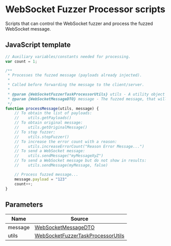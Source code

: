 WebSocket Fuzzer Processor scripts
=============================

Scripts that can control the WebSocket fuzzer and process the fuzzed WebSocket message.

## JavaScript template

```JavaScript
// Auxiliary variables/constants needed for processing.
var count = 1;

/**
 * Processes the fuzzed message (payloads already injected).
 * 
 * Called before forwarding the message to the client/server.
 * 
 * @param {WebSocketFuzzerTaskProcessorUtils} utils - A utility object that contains functions that ease common tasks.
 * @param {WebSocketMessageDTO} message - The fuzzed message, that will be forward to the client/server.
 */
function processMessage(utils, message) {
    // To obtain the list of payloads:
    //    utils.getPayloads()
    // To obtain original message:
    //    utils.getOriginalMessage()
    // To stop fuzzer:
    //    utils.stopFuzzer()
    // To increase the error count with a reason:
    //    utils.increaseErrorCount("Reason Error Message...")
    // To send a WebSocket message:
    //    utils.sendMessage("myMessageXyZ")
    // To send a WebSocket message but do not show in results:
    //    utils.sendMessage(myMessage, false)

    // Process fuzzed message...
    message.payload = "123"
    count++;
}
```

## Parameters
| Name | Source |
| --- | --- |
| message | [WebSocketMessageDTO](https://github.com/zaproxy/zap-extensions/blob/main/addOns/websocket/src/main/java/org/zaproxy/zap/extension/websocket/WebSocketMessageDTO.java) |
| utils | [WebSocketFuzzerTaskProcessorUtils](https://github.com/zaproxy/zap-extensions/blob/main/addOns/websocket/src/main/java/org/zaproxy/zap/extension/websocket/fuzz/WebSocketFuzzerTaskProcessorUtils.java) |

